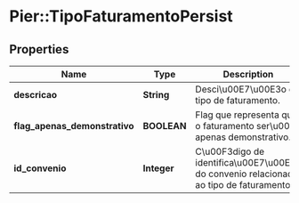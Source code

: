 # Pier::TipoFaturamentoPersist

## Properties
Name | Type | Description | Notes
------------ | ------------- | ------------- | -------------
**descricao** | **String** | Desci\u00E7\u00E3o do tipo de faturamento. | 
**flag_apenas_demonstrativo** | **BOOLEAN** | Flag que representa que o faturamento ser\u00E1 apenas demonstrativo. | 
**id_convenio** | **Integer** | C\u00F3digo de identifica\u00E7\u00E3o do convenio relacionado ao tipo de faturamento. | [optional] 


